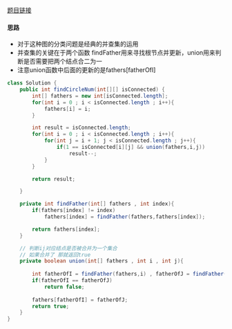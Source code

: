 [题目链接](https://leetcode-cn.com/problems/bLyHh0/)

#### 思路
+ 对于这种图的分类问题是经典的并查集的运用
+ 并查集的关键在于两个函数 findFather用来寻找根节点并更新，union用来判断是否需要把两个结点合二为一
+ 注意union函数中后面的更新的是fathers[fatherOfI]

```java
class Solution {
    public int findCircleNum(int[][] isConnected) {
        int[] fathers = new int[isConnected.length];
        for(int i = 0 ; i < isConnected.length ; i++){
            fathers[i] = i;
        }

        int result = isConnected.length;
        for(int i = 0 ; i < isConnected.length ; i++){
            for(int j = i + 1; j < isConnected.length ; j++){
                if(1 == isConnected[i][j] && union(fathers,i,j))
                    result--;
            }
        }

        return result;

    }

    private int findFather(int[] fathers , int index){
        if(fathers[index] != index)
            fathers[index] = findFather(fathers,fathers[index]);

        return fathers[index];
    }

    // 判断ij对应结点是否被合并为一个集合
    // 如果合并了 那就返回true
    private boolean union(int[] fathers , int i , int j){
        
        int fatherOfI = findFather(fathers,i) , fatherOfJ = findFather(fathers,j);
        if(fatherOfI == fatherOfJ)
            return false;
        
        fathers[fatherOfI] = fatherOfJ;
        return true;
    }
}
```